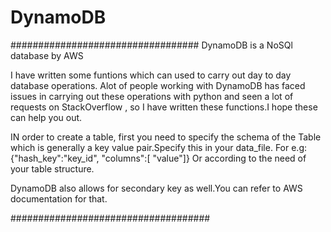 # DynamoDB

##################################
DynamoDB is a NoSQl database by AWS

I have written some funtions which can used to carry out day to day database operations.
Alot of people working with DynamoDB has faced issues in carrying out these operations with python and seen a lot of requests on StackOverflow , so I have written these functions.I hope these can help you out.

IN order to create a table, first you need to specify the schema of the Table which is generally a key value pair.Specify this in your data_file. 
For e.g:
{"hash_key":"key_id",
"columns":[ "value"]}
Or according to the need of your table structure.

DynamoDB also allows for secondary key as well.You can refer to AWS documentation for that.

####################################
